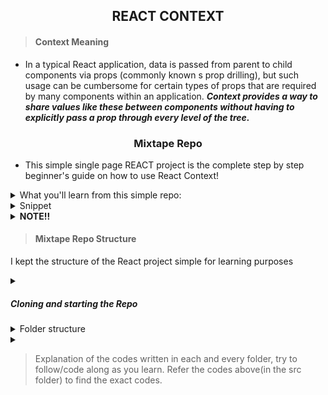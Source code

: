 <h2 align="center"> REACT CONTEXT</h2>

> <h4>Context Meaning</h4>

- <p>In a typical React application, data is passed from parent to child components via props (commonly known s prop drilling), but such usage can be cumbersome for certain types of props that are required by many components within an application. <b><em>Context provides a way to share values like these between components without having to explicitly pass a prop through every level of the tree.</em></b></p>

<h3 align="center">Mixtape Repo</h3>

- <p>This simple single page REACT project is the complete step by step beginner's guide on how to use React Context!</p> 

<details>
  <summary>What you'll learn from this simple repo:</summary>
  <ol>
    <li>How to avoid prop drilling by using React Contexts</li>
    <li>Creating Context objects using <code>createContext()</code></li>
    <li>How to use the <code>useContext()</code> hook inside child components for the props to be available to them.</li>
    <li>Updating the context value in descendant React components</li>
    <li>Structuring nested providers for the same type of context</li>
 </ol>
</details>
<details>
  <summary>Snippet</summary>
  <img src="./mixtape.png" alt="snippet of the project">
</details>

<details>
  <summary>
  <b>NOTE!!</b>
  </summary>
  <p>Keep in mind, too, that Context is not always the best solution for your application’s architecture. There are other ways to handle state such as Redux, useReducer, or just useState and prop drilling (which isn’t always a problem)</p>
  <p>It’s best used sparingly and only for prop drilled values that don’t change very frequently.</p>
</details>

><h4>Mixtape Repo Structure</h4>

<p>I kept the structure of the React project simple for learning purposes</p>

<details>
  <summary>
    <h5>Cloning and starting the Repo</h5>
  </summary>

  ```jsx

  git clone {url of the repository}
  cd mixtape
  npm install
  npm start
  ```
</details>

<details>
  <summary>Folder structure</summary>
  <p>Inside the root directory (mixtape), you can see a <code>public</code> folder and a <code>src</code> folder and a <code>node modules</code> folder after install the dependacies required, we'll be dealing with the <code>src</code> folder for now.</p>
  <p>The <code>src</code> folder has the main components needed for the project</p>

  <details>
    <summary>
      <code>src</code> folder
    </summary>
    <code>Controls.js</code>
    <code>MixtapeApp.js</code>
    <code>MixtapeContext.js</code>
    <code>Songs.js</code>
    <code>SongList.js</code>
  </details>

</details>

<details>
  <summary>

  ><p>Explanation of the codes written in each and every folder, try to follow/code along as you learn. Refer the codes above(in the src folder) to find the exact codes.</p>
  </summary>
  <details>
    <summary>
    <p><code>MixtapeContext</code>Folder</p>
    </summary>
    <p>This is the main Context API Folder(where the magic happens).</p>
  </details>
</details>





